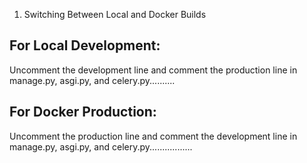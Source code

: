 

1. Switching Between Local and Docker Builds

For Local Development:
-----------------------

Uncomment the development line and comment the production line in manage.py, asgi.py, and celery.py..........

For Docker Production:
----------------------

Uncomment the production line and comment the development line in manage.py, asgi.py, and celery.py.................
